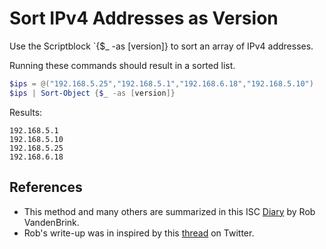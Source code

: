 # Sort IPv4 Addresses as Version

Use the Scriptblock `{$_ -as [version]} to sort an array of IPv4 addresses.

Running these commands should result in a sorted list.

```powershell
$ips = @("192.168.5.25","192.168.5.1","192.168.6.18","192.168.5.10")
$ips | Sort-Object {$_ -as [version]}     
```

Results:

```text
192.168.5.1
192.168.5.10
192.168.5.25
192.168.6.18
```

## References

+ This method and many others are summarized in this ISC [Diary](https://isc.sans.edu/forums/diary/Sorting+Things+Out+Sorting+Data+by+IP+Address/27916/) by Rob VandenBrink.
+ Rob's write-up was in inspired by this [thread](https://twitter.com/flakpaket/status/1445419600624095236) on Twitter.
